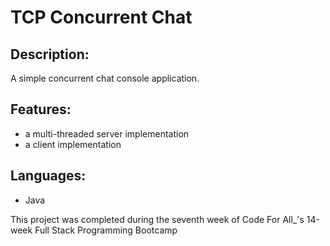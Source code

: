 # TCP Concurrent Chat

## Description:
A simple concurrent chat console application.

## Features:
- a multi-threaded server implementation
- a client implementation

## Languages:
- Java

This project was completed during the seventh week of Code For All_'s 14-week Full Stack Programming Bootcamp
